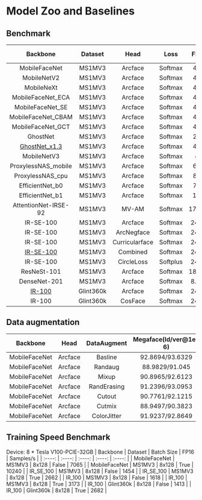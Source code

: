 # Model Zoo and Baselines

## Benchmark

| Backbone | Dataset | Head | Loss | Flops/Params | Megaface(Id/ver@1e-6) | IJBC(tar@far=1e-4) |
| :----: | :----: | :----: | :----: | :----: | :----: | :----: |
| MobileFaceNet | MS1MV3 | Arcface | Softmax | 450M/1.20M | 92.8694/93.6329 | 92.80 |
| MobileNetV2 | MS1MV3 | Arcface | Softmax | 430M/2.26M | 92.8128/93.7644 | 93.30 |
| MobileNeXt | MS1MV3 | Arcface | Softmax | 420M/1.86M | 93.3368/94.6913 | 93.38 |
| MobileFaceNet_ECA | MS1MV3 | Arcface | Softmax | 450M/1.20M | 93.7624/95.2328 | 93.40 |
| MobileFaceNet_SE | MS1MV3 | Arcface | Softmax | 450M/1.23M | 94.0951/94.4687 | 93.57 |
| MobileFaceNet_CBAM | MS1MV3 | Arcface | Softmax | 450M/1.23M | 93.3068/94.3346 | 93.53 |
| MobileFaceNet_GCT | MS1MV3 | Arcface | Softmax | 450M/1.21M | 93.133/94.1836 | 93.09 |
| GhostNet | MS1MV3 | Arcface | Softmax | 270M/2.49M | 93.3914/94.3359 | 93.50 |
| [GhostNet_x1.3](https://drive.google.com/file/d/1KVgXIJo2Ym0Ffp3yK9FrIaiqjdAr2KFX/view?usp=sharing) | MS1MV3 | Arcface | Softmax | 440M/4.06M | 95.3005/95.7757 | 94.27 |
| MobileNetV3 | MS1MV3 | Arcface | Softmax | 430M/3.2M | 93.9805/95.7314 | 93.57 |
| ProxylessNAS_mobile | MS1MV3 | Arcface | Softmax | 630M/2.84M | 93.2886/95.2094 | 93.74 |
| ProxylessNAS_cpu | MS1MV3 | Arcface | Softmax | 860M/2.89M | 95.4242/95.79 | 94.22 |
| EfficientNet_b0 | MS1MV3 | Arcface | Softmax | 770M/4.07M | 96.3589/97.1946 | 94.84 |
| EfficientNet_b1 | MS1MV3 | Arcface | Softmax | 1.14G/6.58M | 97.095/97.4003 | 95.38 |
| AttentionNet-IRSE-92 | MS1MV3 | MV-AM | Softmax | 17.63G/55.42M | 99.1356/99.3999 | 96.56 |
| IR-SE-100 | MS1MV3 | Arcface | Softmax | 24.18G/65.5M | 99.0881/99.4259 | 96.69 |
| IR-SE-100 | MS1MV3 | ArcNegface | Softmax | 24.18G/65.5M  | 99.1304/98.7099 | 96.81 |
| IR-SE-100 | MS1MV3 | Curricularface | Softmax| 24.18G/65.5M  | 99.0497/98.6162 | 97.00 |
| [IR-SE-100](https://drive.google.com/file/d/1HdXgFmyMX4MGETTx6ACmx8AB-v79hrhp/view?usp=sharing) | MS1MV3 | Combined | Softmax| 24.18G/65.5M | 99.0718/99.4493 | 96.83 |
| IR-SE-100 | MS1MV3 | CircleLoss | Softplus | 24.18G/65.5M  | 98.5732/98.4834 | 96.52 |
| ResNeSt-101 | MS1MV3 | Arcface | Softmax | 18.45G/97.61M | 98.8746/98.5615 | 96.63 |
| DenseNet-201 | MS1MV3 | Arcface | Softmax | 8.52G/66.37M | 98.3649/98.4294 | 96.03 |
| [IR-100](https://drive.google.com/file/d/1kzWAOa6bH9-mfR7MDmy-giyTjI9TbWtW/view?usp=sharing) | Glint360k | Arcface | Softmax | 24.18G/65.5M  | 99.2964/98.8792 | 97.19 |
| IR-100 | Glint360k | CosFace | Softmax | 24.18G/65.5M  | 99.2625/99.1812 | 97.40 |

## Data augmentation

| Backbone | Head | DataAugment | Megaface(Id/ver@1e-6) | IJBC(tar@far=1e-4) |
| :----: | :----: | :----: | :----: | :----: |
| MobileFaceNet | Arcface | Basline | 92.8694/93.6329 | 92.80 |
| MobileFaceNet | Arcface | Randaug | 88.9829/91.045 | 80.86 |
| MobileFaceNet | Arcface | Mixup | 90.8965/92.6123 | 91.18 |
| MobileFaceNet | Arcface | RandErasing | 91.2396/93.0953 | 92.06 |
| MobileFaceNet | Arcface | Cutout | 90.7761/92.1215 | 81.02 |
| MobileFaceNet | Arcface | Cutmix | 88.9497/90.3823 | 89.64 |
| MobileFaceNet | Arcface | ColorJitter | 91.9237/92.8649 | 92.03 |

## Training Speed Benchmark

Device: 8 * Tesla V100-PCIE-32GB
| Backbone | Dataset | Batch Size | FP16 | Samples/s |
| :----: | :----: | :----: | :----: | :----: |
| MobileFaceNet | MS1MV3 | 8x128 | False | 7065 |
| MobileFaceNet | MS1MV3 | 8x128 | True | 10240 |
| IR_SE_100 | MS1MV3 | 8x128 | False | 1454 |
| IR_SE_100 | MS1MV3 | 8x128 | True | 2662 |
| IR_100 | MS1MV3 | 8x128 | False | 1618 |
| IR_100 | MS1MV3 | 8x128 | True | 3173 |
| IR_100 | Glint360k | 8x128 | False | 1413 |
| IR_100 | Glint360k | 8x128 | True | 2682 |




